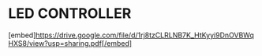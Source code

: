 # LED CONTROLLER
[embed]https://drive.google.com/file/d/1rj8tzCLRLNB7K_HtKyyi9DnOVBWqHXS8/view?usp=sharing.pdf[/embed]


